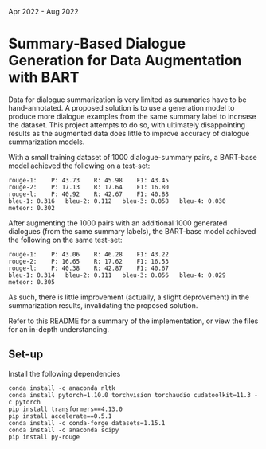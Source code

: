 Apr 2022 - Aug 2022
# Summary-Based Dialogue Generation for Data Augmentation with BART

Data for dialogue summarization is very limited as summaries have to be hand-annotated. A proposed solution is to use a generation model to produce more dialogue examples from the same summary label to increase the dataset. This project attempts to do so, with ultimately disappointing results as the augmented data does little to improve accuracy of dialogue summarization models.

With a small training dataset of 1000 dialogue-summary pairs, a BART-base model achieved the following on a test-set:
```
rouge-1:	P: 43.73	R: 45.98	F1: 43.45
rouge-2:	P: 17.13	R: 17.64	F1: 16.80
rouge-l:	P: 40.92	R: 42.67	F1: 40.88
bleu-1: 0.316	bleu-2: 0.112	bleu-3: 0.058	bleu-4: 0.030
meteor: 0.302
```
After augmenting the 1000 pairs with an additional 1000 generated dialogues (from the same summary labels), the BART-base model achieved the following on the same test-set:
```
rouge-1:	P: 43.06	R: 46.28	F1: 43.22
rouge-2:	P: 16.65	R: 17.62	F1: 16.53
rouge-l:	P: 40.38	R: 42.87	F1: 40.67
bleu-1: 0.314	bleu-2: 0.111	bleu-3: 0.056	bleu-4: 0.029
meteor: 0.305
```
As such, there is little improvement (actually, a slight deprovement) in the summarization results, invalidating the proposed solution.

Refer to this README for a summary of the implementation, or view the files for an in-depth understanding.

## Set-up

Install the following dependencies
```
conda install -c anaconda nltk
conda install pytorch=1.10.0 torchvision torchaudio cudatoolkit=11.3 -c pytorch
pip install transformers==4.13.0
pip install accelerate==0.5.1
conda install -c conda-forge datasets=1.15.1
conda install -c anaconda scipy
pip install py-rouge
```
